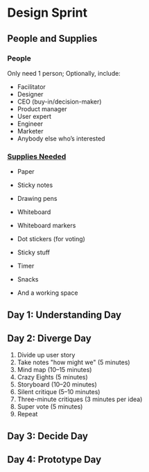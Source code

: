 # Design Sprint

## People and Supplies

### People 
Only need 1 person; Optionally, include:
* Facilitator
* Designer
* CEO (buy-in/decision-maker)
* Product manager
* User expert 
* Engineer
* Marketer
* Anybody else who’s interested

### [Supplies Needed](http://amzn.com/lm/RS9AYY6BTLDCM)
* Paper
* Sticky notes 
* Drawing pens 
* Whiteboard
* Whiteboard markers
* Dot stickers (for voting)
* Sticky stuff
* Timer 
* Snacks 

* And a working space  

## Day 1: Understanding Day

## Day 2: Diverge Day
1. Divide up user story
2. Take notes "how might we" (5 minutes) 
3. Mind map (10–15 minutes)
4. Crazy Eights (5 minutes)
5. Storyboard (10–20 minutes)
6. Silent critique (5–10 minutes)
7. Three-minute critiques (3 minutes per idea)
8. Super vote (5 minutes)
9. Repeat

## Day 3: Decide Day

## Day 4: Prototype Day



